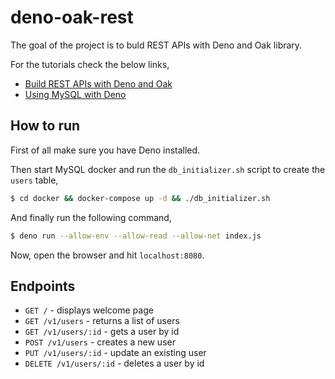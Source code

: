 # deno-oak-rest
The goal of the project is to buld REST APIs with Deno and Oak library.

For the tutorials check the below links,
- [Build REST APIs with Deno and Oak](https://www.geekyhacker.com/2020/05/21/build-rest-apis-with-deno-and-oak/)
- [Using MySQL with Deno](https://www.geekyhacker.com/2020/05/29/using-mysql-with-deno/)

## How to run

First of all make sure you have Deno installed.

Then start MySQL docker and run the `db_initializer.sh` script to create the `users` table,

```bash
$ cd docker && docker-compose up -d && ./db_initializer.sh
```

And finally run the following command,

```bash
$ deno run --allow-env --allow-read --allow-net index.js
```

Now, open the browser and hit `localhost:8080`.

## Endpoints

- `GET /` - displays welcome page
- `GET /v1/users` - returns a list of users
- `GET /v1/users/:id` - gets a user by id
- `POST /v1/users` - creates a new user
- `PUT /v1/users/:id` - update an existing user
- `DELETE /v1/users/:id` - deletes a user by id
